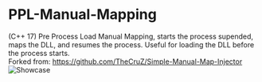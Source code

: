 # PPL-Manual-Mapping
(C++ 17) Pre Process Load Manual Mapping, starts the process supended, maps the DLL, and resumes the process. Useful for loading the DLL before the process starts. 
<br>
Forked from: https://github.com/TheCruZ/Simple-Manual-Map-Injector
<br>
![Showcase](https://github.com/Fozzila/PPL-Manual-Mapping/blob/master/ss.png)

